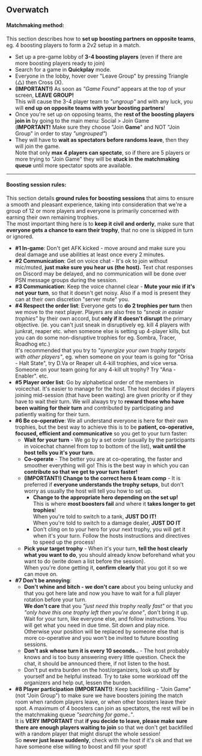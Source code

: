 ## Overwatch

#### Matchmaking method:  
This section describes how to **set up boosting partners on opposite teams**,  
eg. 4 boosting players to form a 2v2 setup in a match.

- Set up a pre-game lobby of **3-4 boosting players** (even if there are more boosting players ready to join)
- Search for a game in **Quickplay** mode.
- Everyone in the lobby, hover over "Leave Group" by pressing <span>Triangle (&#9651;) then Cross (X)</span>.
- **(IMPORTANT!)** As soon as _"Game Found"_ appears at the top of your screen, **LEAVE GROUP!**  
  This will cause the 3-4 player team to _"ungroup"_ and with any luck, you will **end up on opposite teams with your boosting partners**!
- Once you're set up on opposing teams, the **rest of the boosting players join in** by going to the main menu: Social > Join Game  
  (**IMPORTANT!** Make sure they choose "Join **Game**" and NOT "Join Group" in order to stay _"ungrouped"_)
- They will have to **wait as spectators before randoms leave**, then they will join the game.  
  Note that only **max 4 players can spectate**, so if there are 5 players or more trying to "Join Game" they will be **stuck in the matchmaking queue** until more spectator spots are available.

---

#### Boosting session rules:  
This section details **ground rules for boosting sessions** that aims to ensure a smooth and pleasant experience, taking into consideration that we're a group of 12 or more players and everyone is primarily concerned with earning their own remaining trophies.  
The most important thing here is to **keep it civil and orderly**, make sure that **everyone gets a chance to earn their trophy**, that no one is skipped in turn or ignored.

- **#1 In-game**: Don't get AFK kicked - move around and make sure you deal damage and use abilities at least once every 2 minutes.  
- **#2 Communication**: Get on voice chat - It's ok to join without mic/muted, **just make sure you hear us (the host).** Text chat responses on Discord may be delayed, and no communication will be done over PSN message groups during the session.  
- **#3 Communication**: Keep the voice channel clear - **Mute your mic if it's not your turn**, so that it doesn't get noisy. Also if a mod is present they can at their own discretion "server mute" you.  
- **#4 Respect the order list**: Everyone gets to **do 2 trophies per turn** then we move to the next player. Players are also free to _"sneak in easier trophies"_ by their own accord, but **only if it doesn't disrupt** the primary objective. (ie. you can't just sneak in disruptively eg. kill 4 players with junkrat, reaper etc. when someone else is setting up 4-player kills, but you can do some non-disruptive trophies for eg. Sombra, Tracer, Roadhog etc.)  
It's recommended that you try to _"synergize your own trophy targets with other players"_, eg. when someone on your team is going for "Orisa - Halt State", try D.Va or Reaper ult 4-kill trophies, and vice versa. Someone on your team going for any 4-kill ult trophy? Try "Ana - Enabler". etc.  
- **#5 Player order list**: Go by alphabetical order of the members in voicechat. It's easier to manage for the host. The host decides if players joining mid-session (that have been waiting) are given priority or if they have to wait their turn. We will always try to **reward those who have been waiting for their turn** and contributed by participating and patiently waiting for their turn.  
- **#6 Be co-operative**: We all understand everyone is here for their own trophies, but the best way to achieve this is to be **patient, co-operative, focused, efficient and communicative** so you get to your turn faster:
  - **Wait for your turn** - We go by a set order (usually by the participants in voicechat channel from top to bottom of the list), **wait until the host tells you it's your turn**.  
  - **Co-operate** - The better you are at co-operating, the faster and smoother everything will go! This is the best way in which you can **contribute so that we get to your turn faster!**
  - **(IMPORTANT!) Change to the correct hero & team comp** - It is preferred if **everyone understands the trophy setups**, but don't worry as usually the host will tell you how to set up.  
      - **Change to the appropriate hero depending on the set up!**  
      This is where **most boosters fail** and where it **takes longer to get trophies**!  
      When you're told to switch to a tank, **JUST DO IT!**  
      When you're told to switch to a damage dealer, **JUST DO IT**  
      - Don't cling on to your hero for your next trophy, you will get it when it's your turn. Follow the hosts instructions and directives to speed up the process!  
  - **Pick your target trophy** - When it's your turn, **tell the host clearly what you want to do**, you should already know beforehand what you want to do (write down a list before the session).  
  When you're done getting it, **confirm clearly** that you got it so we can move on.  
- **#7 Don't be annoying**:  
  - **Don't whine and bitch - we don't care** about you being unlucky and that you got here late and now you have to wait for a full player rotation before your turn.  
  **We don't care** that you _"just need this trophy really fast"_ or that you _"only have this one trophy left then you're done"_, don't bring it up.  
  Wait for your turn, like everyone else, and follow instructions. You will get what you need in due time. Sit down and play nice. Otherwise your position will be replaced by someone else that is more co-operative and you won't be invited to future boosting sessions.
  - **Don't ask whose turn it is every 10 seconds..** - The host probably knows and is too busy answering every little question. Check the chat, it should be announced there, if not listen to the host.  
  - Don't put extra burden on the host/organizers, look up stuff by yourself and be helpful instead. Try to take some workload off the organizers and help out, lessen the burden.
- **#8 Player participation (IMPORTANT!)**: Keep backfilling - "Join Game" (not "Join Group") to make sure we have boosters joining the match room when random players leave, or when other boosters leave their spot. A maximum of 4 boosters can join as spectators, the rest will be in the matchmaking queue _"searching for game.."_.  
It is **VERY IMPORTANT** that **if you decide to leave, please make sure there are enough players waiting to join** so that we don't get backfilled with a random player that might disrupt the whole session!  
So **never just leave suddenly**, check with the host if it's ok and that we have someone else willing to boost and fill your spot!

